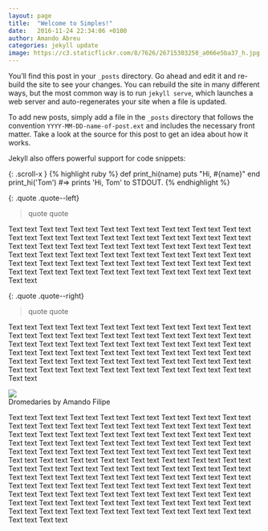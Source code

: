 ```yaml
---
layout: page
title:  "Welcome to Simples!"
date:   2016-11-24 22:34:06 +0100
author: Amando Abreu
categories: jekyll update
image: https://c3.staticflickr.com/8/7626/26715303250_a066e5ba37_h.jpg
---
```

You’ll find this post in your `_posts` directory. Go ahead and edit it and re-build the site to see your changes. You can rebuild the site in many different ways, but the most common way is to run `jekyll serve`, which launches a web server and auto-regenerates your site when a file is updated.

To add new posts, simply add a file in the `_posts` directory that follows the convention `YYYY-MM-DD-name-of-post.ext` and includes the necessary front matter. Take a look at the source for this post to get an idea about how it works.

Jekyll also offers powerful support for code snippets:

{: .scroll-x }
{% highlight ruby %}
def print_hi(name)
  puts "Hi, #{name}"
end
print_hi('Tom')
#=> prints 'Hi, Tom' to STDOUT.
{% endhighlight %}

{: .quote .quote--left}
> quote quote

Text text Text text Text text Text text Text text Text text Text text Text text Text text Text text Text text Text text Text text Text text Text text Text text Text text Text text Text text Text text Text text Text text Text text Text text Text text Text text Text text Text text Text text Text text Text text Text text Text text Text text Text text Text text Text text Text text Text text Text text Text text Text text Text text Text text Text text Text text Text text Text text Text text

{: .quote .quote--right}
> quote quote

Text text Text text Text text Text text Text text Text text Text text Text text Text text Text text Text text Text text Text text Text text Text text Text text Text text Text text Text text Text text Text text Text text Text text Text text Text text Text text Text text Text text Text text Text text Text text Text text Text text Text text Text text Text text Text text Text text Text text Text text Text text Text text Text text Text text Text text Text text Text text Text text Text text

<div class="centerwrapper centerwrapper--screen">
    <img src="https://c3.staticflickr.com/8/7626/26715303250_a066e5ba37_h.jpg" class="img img--100p" />
    <div class="img--caption italic left-padding top-padding bottom-padding ">
        Dromedaries by Amando Filipe
    </div>
</div>

Text text Text text Text text Text text Text text Text text Text text Text text Text text Text text Text text Text text Text text Text text Text text Text text Text text Text text Text text Text text Text text Text text Text text Text text Text text Text text Text text Text text Text text Text text Text text Text text Text text Text text Text text Text text Text text Text text Text text Text text Text text Text text Text text Text text Text text Text text Text text Text text Text text
Text text Text text Text text Text text Text text Text text Text text Text text Text text Text text Text text Text text Text text Text text Text text Text text Text text Text text Text text Text text Text text Text text Text text Text text Text text Text text Text text Text text Text text Text text Text text Text text Text text Text text Text text Text text Text text Text text Text text Text text Text text Text text Text text Text text Text text Text text Text text Text text Text text



